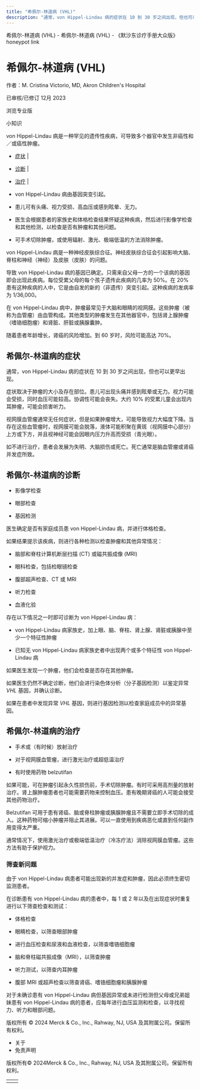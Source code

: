 ```yaml
---
title: "希佩尔-林道病 (VHL)"
description: "通常，von Hippel-Lindau 病的症状在 10 到 30 岁之间出现，但也可以更早出现。"
---
```


﻿希佩尔-林道病 (VHL) - 希佩尔-林道病 (VHL) - 《默沙东诊疗手册大众版》 honeypot link

# 希佩尔-林道病 (VHL)

作者：M. Cristina Victorio, MD, Akron Children's Hospital

已审核/已修订 12月 2023

浏览专业版

小知识

von Hippel-Lindau 病是一种罕见的遗传性疾病，可导致多个器官中发生非癌性和／或癌性肿瘤。

- [症状](#症状_v39825753_zh) \|
- [诊断](#诊断_v39825760_zh) \|
- [治疗](#治疗_v39825793_zh) \|

- von Hippel-Lindau 病由基因突变引起。

- 患儿可有头痛、视力受损、高血压或感到眩晕、无力。

- 医生会根据患者的家族史和体格检查结果怀疑这种疾病，然后进行影像学检查和其他检测，以检查是否有肿瘤和其他问题。

- 可手术切除肿瘤，或使用辐射、激光、极端低温的方法消除肿瘤。


von Hippel-Lindau 病是一种神经皮肤综合征。神经皮肤综合征会引起影响大脑、脊柱和神经（神经）及皮肤（皮肤）的问题。

导致 von Hippel-Lindau 病的基因已确定。只需来自父母一方的一个该病的基因即会出现此疾病。每位受累父母的每个孩子遗传此疾病的几率为 50%。在 20% 患有这种疾病的人中，它是由自发的新的（非遗传）突变引起。这种疾病的发病率为 1/36,000。

在 von Hippel-Lindau 病中，肿瘤最常见于大脑和眼睛的视网膜。这些肿瘤（被称为血管瘤）由血管构成。其他类型的肿瘤发生在其他器官中，包括肾上腺肿瘤（嗜铬细胞瘤）和肾脏、肝脏或胰腺囊肿。

随着患者年龄增长，肾癌的风险增加。到 60 岁时，风险可能高达 70%。

## 希佩尔-林道病的症状

通常，von Hippel-Lindau 病的症状在 10 到 30 岁之间出现，但也可以更早出现。

症状取决于肿瘤的大小及存在部位。患儿可出现头痛并感到眩晕或无力。视力可能会受损，同时血压可能较高。协调性可能会丧失。大约 10% 的受累儿童会出现内耳肿瘤，可能会损害听力。

视网膜血管瘤通常无任何症状，但是如果肿瘤增大，可能导致视力大幅度下降。当存在这些血管瘤时，视网膜可能会脱落，液体可能积聚在黄斑（视网膜中心部分）上方或下方，并且视神经可能会因眼内压力升高而受损（青光眼）。

如不进行治疗，患者会发展为失明、大脑损伤或死亡。死亡通常是脑血管瘤或肾癌并发症所致。

## 希佩尔-林道病的诊断

- 影像学检查

- 眼部检查

- 基因检测


医生确定是否有家庭成员患 von Hippel-Lindau 病，并进行体格检查。

如果结果提示该疾病，则进行各种检测以检查肿瘤和其他异常情况：

- 脑部和脊柱计算机断层扫描 (CT) 或磁共振成像 (MRI)

- 眼科检查，包括检眼镜检查

- 腹部超声检查、CT 或 MRI

- 听力检查

- 血液化验


存在以下情况之一时即可诊断为 von Hippel-Lindau 病：

- von Hippel-Lindau 病家族史，加上眼、脑、脊柱、肾上腺、肾脏或胰腺中至少一个特征性肿瘤

- 已知无 von Hippel-Lindau 病家族史者中出现两个或多个特征性 von Hippel-Lindau 病


如果医生发现一个肿瘤，他们会检查是否存在其他肿瘤。

如果医生仍然不确定诊断，他们会进行染色体分析（分子基因检测）以鉴定异常 _VHL_ 基因，并确认诊断。

如果在患者中发现异常 _VHL_ 基因，则进行基因检测以检查家庭成员中的异常基因。

## 希佩尔-林道病的治疗

- 手术或（有时候）放射治疗

- 对于视网膜血管瘤，进行激光治疗或超低温治疗

- 有时使用药物 belzutifan


如果可能，可在肿瘤引起永久性损伤前，手术切除肿瘤。有时可采用高剂量的放射治疗。肾上腺肿瘤患者也可能需要药物来控制血压。患有晚期肾癌的人可能会接受其他药物治疗。

Belzutifan 可用于患有肾癌、脑或脊柱肿瘤或胰腺肿瘤且不需要立即手术切除的成人。这种药物可缩小肿瘤并阻止其进展。可以一直使用到疾病恶化或直到任何副作用变得太严重。

通常情况下，使用激光治疗或极端低温治疗（冷冻疗法）消除视网膜血管瘤。这些方法有助于保护视力。

### 筛查新问题

由于 von Hippel-Lindau 病患者可能出现新的并发症和肿瘤，因此必须终生密切监测患者。

在诊断患有 von Hippel-Lindau 病的患者中，每 1 或 2 年以及在出现症状时重复进行以下筛查检查和测试：

- 体格检查

- 眼睛检查，以筛查眼部肿瘤

- 进行血压检查和尿液和血液检查，以筛查嗜铬细胞瘤

- 脑和脊柱磁共振成像（MRI），以筛查肿瘤

- 听力测试，以筛查内耳肿瘤

- 腹部 MRI 或超声检查以筛查肾癌、嗜铬细胞瘤和胰腺肿瘤


对于未确诊患有 von Hippel-Lindau 病但基因异常或未进行检测但父母或兄弟姐妹患有 von Hippel-Lindau 病的患者，应每年进行血压监测和检查，以寻找视力、听力和眼部问题。



版权所有 © 2024
Merck & Co., Inc., Rahway, NJ, USA 及其附属公司。保留所有权利。

- 关于
- 免责声明

版权所有© 2024Merck & Co., Inc., Rahway, NJ, USA 及其附属公司。保留所有权利。

|     |     |
| --- | --- |
|  |  |